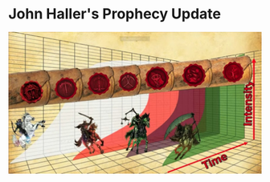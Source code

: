 # John Haller's Prophecy Update

![CleanShot 2024-08-04 at 12.03.17](./assets/CleanShot%202024-08-04%20at%2012.03.17.jpg)



